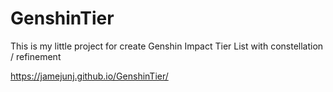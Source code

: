 # GenshinTier

This is my little project for create Genshin Impact Tier List with constellation / refinement

https://jamejunj.github.io/GenshinTier/
